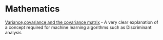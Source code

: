# Mathematics
[Variance,covariance and the covariance matrix][cov] - A very clear explanation of a concept required for machine learning algorithms such as Discriminant analysis

[cov]:https://stattrek.com/matrix-algebra/covariance-matrix.aspx
